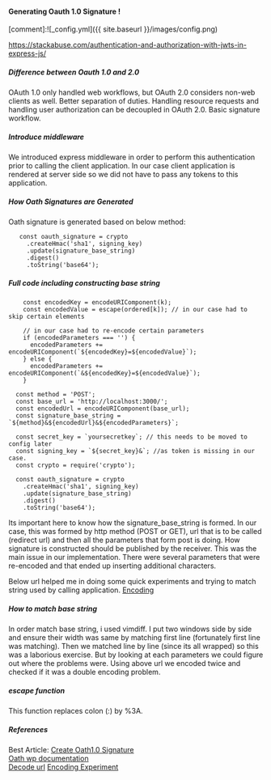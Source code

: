 #### Generating Oauth 1.0 Signature ! 


[comment]:![_config.yml]({{ site.baseurl }}/images/config.png)

https://stackabuse.com/authentication-and-authorization-with-jwts-in-express-js/

##### Difference between Oauth 1.0 and 2.0 
OAuth 1.0 only handled web workflows, but OAuth 2.0 considers non-web clients as well. Better separation of duties. Handling resource requests and handling user authorization can be decoupled in OAuth 2.0. Basic signature workflow.

##### Introduce middleware
We introduced express middleware in order to perform this authentication
prior to calling the client application. In our case client application
is rendered at server side so we did not have to pass any tokens
to this application. 

##### How Oath Signatures are Generated 
Oath signature is generated based on below method: <br>

```
   const oauth_signature = crypto  
     .createHmac('sha1', signing_key) 
     .update(signature_base_string) 
     .digest() 
     .toString('base64'); 
```

##### Full code including constructing base string
```
    const encodedKey = encodeURIComponent(k);
    const encodedValue = escape(ordered[k]); // in our case had to skip certain elements 

    // in our case had to re-encode certain parameters
    if (encodedParameters === '') {
      encodedParameters += encodeURIComponent(`${encodedKey}=${encodedValue}`);
    } else {
      encodedParameters += encodeURIComponent(`&${encodedKey}=${encodedValue}`);
    }

  const method = 'POST';
  const base_url = 'http://localhost:3000/';
  const encodedUrl = encodeURIComponent(base_url);
  const signature_base_string = `${method}&${encodedUrl}&${encodedParameters}`;

  const secret_key = `yoursecretkey`; // this needs to be moved to config later
  const signing_key = `${secret_key}&`; //as token is missing in our case.
  const crypto = require('crypto');

  const oauth_signature = crypto
    .createHmac('sha1', signing_key)
    .update(signature_base_string)
    .digest()
    .toString('base64');
```

Its important here to know how the signature_base_string is formed. 
In our case, this was formed by http method (POST or GET), url that 
is to be called (redirect url) and then all the parameters that 
form post is doing. How signature is constructed should be published by the receiver.
This was the main issue in our implementation. There were several
parameters that were re-encoded and that ended up inserting additional 
characters. 

Below url helped me in doing some quick experiments and trying to match 
string used by calling application. 
[Encoding](https://developer.mozilla.org/en-US/docs/Web/JavaScript/Reference/Global_Objects/encodeURIComponent#:~:text=The%20encodeURIComponent()%20function%20encodes,two%20%22surrogate%22%20characters)  

##### How to match base string 
In order match base string, i used vimdiff. I put two windows side by side
and ensure their width was same by matching first line (fortunately 
first line was matching). Then we matched line by line (since its all wrapped)
so this was a laborious exercise. But by looking at each parameters we could 
figure out where the problems were. Using above url we encoded twice and checked
if it was a double encoding problem. 

##### escape function 
This function replaces colon (:) by %3A. 

##### References <br>
Best Article: 
[Create Oath1.0 Signature](https://medium.com/@pandeysoni/how-to-create-oauth-1-0a-signature-in-node-js-7d477dead170) <br>
[Oath wp documentation](https://oauth1.wp-api.org/docs/advanced/Web.html) <br>
[Decode url](https://meyerweb.com/eric/tools/dencoder/)
[Encoding Experiment](https://developer.mozilla.org/en-US/docs/Web/JavaScript/Reference/Global_Objects/encodeURIComponent#:~:text=The%20encodeURIComponent()%20function%20encodes,two%20%22surrogate%22%20characters)  

